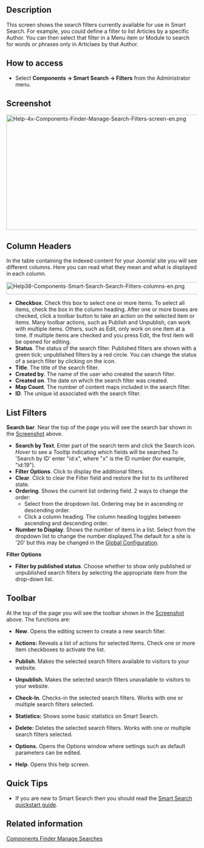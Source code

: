 <!-- Help4.x:Smart_Search:_Search_Filters -->

## Description

This screen shows the search filters currently available for use in
Smart Search. For example, you could define a filter to list Articles by
a specific Author. You can then select that filter in a Menu item or
Module to search for words or phrases only in Articlaes by that Author.

## How to access

- Select **Components **→** Smart Search **→** Filters** from the
  Administrator menu.

## Screenshot

<img
src="https://docs.joomla.org/images/a/a3/Help-4x-Components-Finder-Manage-Search-Filters-screen-en.png"
decoding="async" data-file-width="800" data-file-height="303"
width="800" height="303"
alt="Help-4x-Components-Finder-Manage-Search-Filters-screen-en.png" />

## Column Headers

In the table containing the indexed content for your Joomla! site you
will see different columns. Here you can read what they mean and what is
displayed in each column.

<img
src="https://docs.joomla.org/images/d/d8/Help38-Components-Smart-Search-Search-Filters-columns-en.png"
decoding="async" data-file-width="1040" data-file-height="32"
width="1040" height="32"
alt="Help38-Components-Smart-Search-Search-Filters-columns-en.png" />

- **Checkbox**. Check this box to select one or more items. To select
  all items, check the box in the column heading. After one or more
  boxes are checked, click a toolbar button to take an action on the
  selected item or items. Many toolbar actions, such as Publish and
  Unpublish, can work with multiple items. Others, such as Edit, only
  work on one item at a time. If multiple items are checked and you
  press Edit, the first item will be opened for editing.
- **Status**. The status of the search filter. Published filters are
  shown with a green tick; unpublished filters by a red circle. You can
  change the status of a search filter by clicking on the icon.
- **Title**. The title of the search filter.
- **Created by**. The name of the user who created the search filter.
- **Created on**. The date on which the search filter was created.
- **Map Count**. The number of content maps included in the search
  filter.
- **ID**. The unique id associated with the search filter.

## List Filters

**Search bar**. Near the top of the page you will see the search bar
shown in the [Screenshot](#screenshot) above.

- **Search by Text**. Enter part of the search term and click the Search
  icon. *Hover* to see a *Tooltip* indicating which fields will be
  searched.To 'Search by ID' enter "id:x", where "x" is the ID number
  (for example, "id:19").
- **Filter Options**. Click to display the additional filters.
- **Clear**. Click to clear the Filter field and restore the list to its
  unfiltered state.
- **Ordering**. Shows the current list ordering field. 2 ways to change
  the order:
  - Select from the dropdown list. Ordering may be in ascending or
    descending order.
  - Click a column heading. The column heading toggles between ascending
    and descending order.
- **Number to Display**. Shows the number of items in a list. Select
  from the dropdown list to change the number displayed.The default for
  a site is '20' but this may be changed in the [Global
  Configuration](https://docs.joomla.org/Help4.x:Site_Global_Configuration/en#defaultlistlimit "Help4.x:Site Global Configuration/en").

**Filter Options**

- **Filter by published status**. Choose whether to show only published
  or unpublished search filters by selecting the appropriate item from
  the drop-down list.

## Toolbar

At the top of the page you will see the toolbar shown in the
[Screenshot](#Screenshot) above. The functions are:

- **New**. Opens the editing screen to create a new search filter.

<!-- -->

- **Actions:** Reveals a list of actions for selected Items. Check one
  or more Item checkboxes to activate the list.

<!-- -->

- **Publish**. Makes the selected search filters available to visitors
  to your website.

<!-- -->

- **Unpublish.** Makes the selected search filters unavailable to
  visitors to your website.

<!-- -->

- **Check-In**. Checks-in the selected search filters. Works with one or
  multiple search filters selected.

<!-- -->

- **Statistics:** Shows some basic statistics on Smart Search.

<!-- -->

- **Delete:** Deletes the selected search filters. Works with one or
  multiple search filters selected.

<!-- -->

- **Options.** Opens the Options window where settings such as default
  parameters can be edited.

<!-- -->

- **Help**. Opens this help screen.

## Quick Tips

- If you are new to Smart Search then you should read the [Smart Search
  quickstart
  guide](https://docs.joomla.org/Smart_Search_quickstart_guide "Smart Search quickstart guide").

## Related information

[Components Finder Manage
Searches](https://docs.joomla.org/Help4.x:Smart_Search:_Search_Term_Analysis/en "Help4.x:Smart Search: Search Term Analysis/en")
